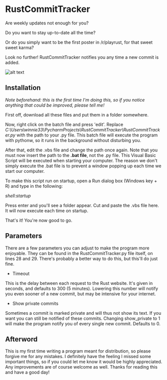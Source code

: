 # RustCommitTracker

Are weekly updates not enough for you?

Do you want to stay up-to-date all the time?

Or do you simply want to be the first poster in /r/playrust, for that sweet sweet karma?

Look no further! RustCommitTracker notifies you any time a new commit is added.

![alt text](http://imgur.com/c5mticZ.gif "why are you reading this")

## Installation

*Note beforehand: this is the first time I'm doing this, so if you notice anything that could be improved, please tell me!*

First off, download all these files and put them in a folder somewhere.

Now, right click on the batch file and press 'edit'. Replace *C:\Users\winnie33\PycharmProjects\RustCommitTracker\RustCommitTracker.py* with the path to your .py file. This batch file will execute the program with pythonw, so it runs in the background without disturbing you.

After that, edit the .vbs file and change the path once again. Note that you must now insert the path to the **.bat file**, not the .py file. This Visual Basic Script will be executed when starting your computer. The reason we don't simply execute the .bat file is to prevent a window popping up each time we start our computer.

To make this script run on startup, open a Run dialog box (Windows key + R) and type in the following:

*shell:startup*
  
Press enter and you'll see a folder appear. Cut and paste the .vbs file here. It will now execute each time on startup.

That's it! You're now good to go.

## Parameters

There are a few parameters you can adjust to make the program more enjoyable. They can be found in the RustCommitTracker.py file itself, on lines 28 and 29. There's probably a better way to do this, but this'll do just fine.

  * Timeout

   This is the delay between each request to the Rust website. It's given in seconds, and defaults to 300 (5 minutes). Lowering this number will notify you even sooner of a new commit, but may be intensive for your internet.
  
  * Show private commits
  
  Sometimes a commit is marked private and will thus not show its text. If you want you can still be notified of these commits. Changing show_private to 1 will make the program notify you of every single new commit. Defaults to 0.
  
## Afterword

This is my first time writing a program meant for distribution, so please forgive me for any mistakes. I definitely have the feeling I missed some important things, so if you could let me know it would be highly appreciated. Any improvements are of course welcome as well. Thanks for reading this and have a good day!
